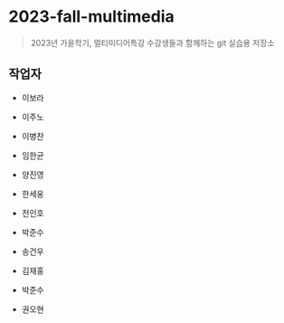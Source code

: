 # 2023-fall-multimedia

> 2023년 가을학기, 멀티미디어특강 수강생들과 함께하는 git 실습용 저장소

## 작업자 

- 이보라

- 이주노

- 이병찬

- 임한균

- 양진영

- 한세웅

- 전인호

- 박준수

- 송건우

- 김재홍

- 박준수


- 권오현